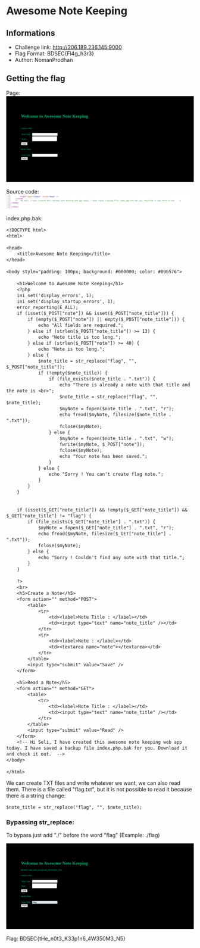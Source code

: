 # Awesome Note Keeping

## Informations

* Challenge link: http://206.189.236.145:9000
* Flag Format: BDSEC{Fl4g_h3r3}
* Author: NomanProdhan

## Getting the flag

Page:
![](1.png)

Source code:
![](2.png)

index.php.bak:
```
<!DOCTYPE html>
<html>

<head>
    <title>Awesome Note Keeping</title>
</head>

<body style="padding: 100px; background: #000000; color: #09b576">

    <h1>Welcome to Awesome Note Keeping</h1>
    <?php
    ini_set('display_errors', 1);
    ini_set('display_startup_errors', 1);
    error_reporting(E_ALL);
    if (isset($_POST["note"]) && isset($_POST["note_title"])) {
        if (empty($_POST["note"]) || empty($_POST["note_title"])) {
            echo "All fields are required.";
        } else if (strlen($_POST["note_title"]) >= 13) {
            echo "Note title is too long.";
        } else if (strlen($_POST["note"]) >= 40) {
            echo "Note is too long.";
        } else {
            $note_title = str_replace("flag", "", $_POST["note_title"]);
            if (!empty($note_title)) {
                if (file_exists($note_title . ".txt")) {
                    echo "There is already a note with that title and the note is <br>";
                    $note_title = str_replace("flag", "", $note_title);
                    $myNote = fopen($note_title . ".txt", "r");
                    echo fread($myNote, filesize($note_title . ".txt"));
                    fclose($myNote);
                } else {
                    $myNote = fopen($note_title . ".txt", "w");
                    fwrite($myNote, $_POST["note"]);
                    fclose($myNote);
                    echo "Your note has been saved.";
                }
            } else {
                echo "Sorry ! You can't create flag note.";
            }
        }
    }


    if (isset($_GET["note_title"]) && !empty($_GET["note_title"]) && $_GET["note_title"] != "flag") {
        if (file_exists($_GET["note_title"] . ".txt")) {
            $myNote = fopen($_GET["note_title"] . ".txt", "r");
            echo fread($myNote, filesize($_GET["note_title"] . ".txt"));
            fclose($myNote);
        } else {
            echo "Sorry ! Couldn't find any note with that title.";
        }
    }

    ?>
    <br>
    <h5>Create a Note</h5>
    <form action="" method="POST">
        <table>
            <tr>
                <td><label>Note Title : </label></td>
                <td><input type="text" name="note_title" /></td>
            </tr>
            <tr>
                <td><label>Note : </label></td>
                <td><textarea name="note"></textarea></td>
            </tr>
        </table>
        <input type="submit" value="Save" />
    </form>

    <h5>Read a Note</h5>
    <form action="" method="GET">
        <table>
            <tr>
                <td><label>Note Title : </label></td>
                <td><input type="text" name="note_title" /></td>
            </tr>
        </table>
        <input type="submit" value="Read" />
    </form>
    <!-- Hi Seli, I have created this awesome note keeping web app today. I have saved a backup file index.php.bak for you. Download it and check it out.  -->
</body>

</html>
```

We can create TXT files and write whatever we want, we can also read them. There is a file called "flag.txt", but it is not possible to read it because there is a string change:

```
$note_title = str_replace("flag", "", $note_title);
```

### Bypassing str_replace:

To bypass just add "./" before the word "flag" (Example: ./flag)

![](3.png)

Flag: BDSEC{tHe_n0t3_K33p1n6_4W350M3_N5}
